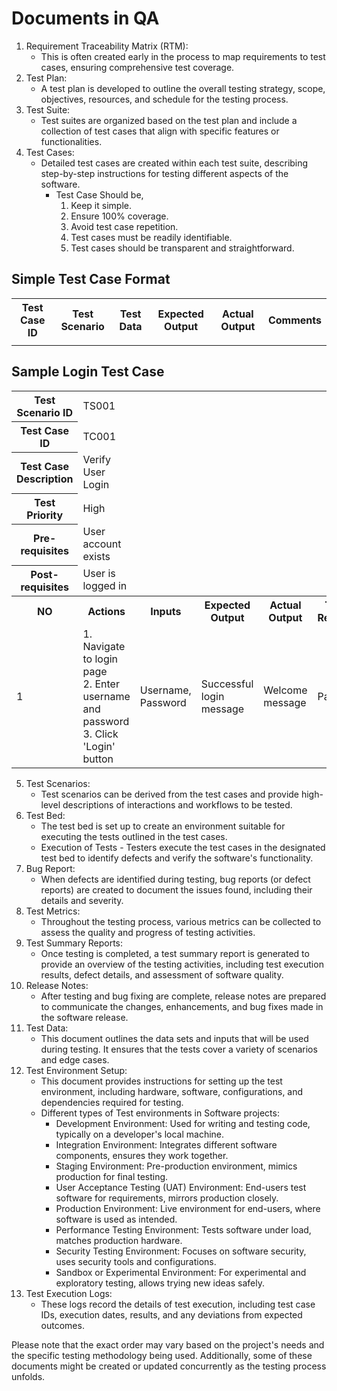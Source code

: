# Documents in QA

1. Requirement Traceability Matrix (RTM):
   * This is often created early in the process to map requirements to test cases, ensuring comprehensive test coverage.
2. Test Plan:
   * A test plan is developed to outline the overall testing strategy, scope, objectives, resources, and schedule for the testing process.
3. Test Suite:
   * Test suites are organized based on the test plan and include a collection of test cases that align with specific features or functionalities.
4. Test Cases:
   * Detailed test cases are created within each test suite, describing step-by-step instructions for testing different aspects of the software.
     * Test Case Should be,
        1. Keep it simple.
        2. Ensure 100% coverage.
        3. Avoid test case repetition.
        4. Test cases must be readily identifiable.
        5. Test cases should be transparent and straightforward.

<h2>Simple Test Case Format</h2>
<table>
  <tr>
    <th>Test Case ID</th>
    <th>Test Scenario</th>
    <th>Test Data</th>
    <th>Expected Output</th>
    <th>Actual Output</th>
    <th>Comments</th>
  </tr>
  <tr>
    <td></td>
    <td></td>
    <td></td>
    <td></td>
    <td></td>
    <td></td>
  </tr>
</table>

<h2>Sample Login Test Case</h2>

<table>
  <tr>
    <th>Test Scenario ID</th>
    <td>TS001</td>
  </tr>
  <tr>
    <th>Test Case ID</th>
    <td>TC001</td>
  </tr>
  <tr>
    <th>Test Case Description</th>
    <td>Verify User Login</td>
  </tr>
  <tr>
    <th>Test Priority</th>
    <td>High</td>
  </tr>
  <tr>
    <th>Pre-requisites</th>
    <td>User account exists</td>
  </tr>
  <tr>
    <th>Post-requisites</th>
    <td>User is logged in</td>
  </tr>
  <tr>
    <th>NO</th>
    <th>Actions</th>
    <th>Inputs</th>
    <th>Expected Output</th>
    <th>Actual Output</th>
    <th>Test Results</th>
    <th>Test Comment</th>
  </tr>
  <tr>
    <td>1</td>
    <td>
      1. Navigate to login page<br>
      2. Enter username and password<br>
      3. Click 'Login' button
    </td>
    <td>Username, Password</td>
    <td>Successful login message</td>
    <td>Welcome message</td>
    <td>Pass</td>
    <td>Login functionality works as expected.</td>
  </tr>
</table>

5. Test Scenarios:
   * Test scenarios can be derived from the test cases and provide high-level descriptions of interactions and workflows to be tested.
6. Test Bed:
   * The test bed is set up to create an environment suitable for executing the tests outlined in the test cases.
   * Execution of Tests - Testers execute the test cases in the designated test bed to identify defects and verify the software's functionality.
7. Bug Report:
   * When defects are identified during testing, bug reports (or defect reports) are created to document the issues found, including their details and severity.
8. Test Metrics:
   * Throughout the testing process, various metrics can be collected to assess the quality and progress of testing activities.
9. Test Summary Reports:
    * Once testing is completed, a test summary report is generated to provide an overview of the testing activities, including test execution results, defect details, and assessment of software quality.
10. Release Notes:
    * After testing and bug fixing are complete, release notes are prepared to communicate the changes, enhancements, and bug fixes made in the software release.
11. Test Data:
    * This document outlines the data sets and inputs that will be used during testing. It ensures that the tests cover a variety of scenarios and edge cases.
12. Test Environment Setup:
    * This document provides instructions for setting up the test environment, including hardware, software, configurations, and dependencies required for testing.
    * Different types of Test environments in Software projects:
      - Development Environment: Used for writing and testing code, typically on a developer's local machine.
      - Integration Environment: Integrates different software components, ensures they work together.
      - Staging Environment: Pre-production environment, mimics production for final testing.
      - User Acceptance Testing (UAT) Environment: End-users test software for requirements, mirrors production closely.
      - Production Environment: Live environment for end-users, where software is used as intended.
      - Performance Testing Environment: Tests software under load, matches production hardware.
      - Security Testing Environment: Focuses on software security, uses security tools and configurations.
      - Sandbox or Experimental Environment: For experimental and exploratory testing, allows trying new ideas safely.
13. Test Execution Logs:
    * These logs record the details of test execution, including test case IDs, execution dates, results, and any deviations from expected outcomes.

Please note that the exact order may vary based on the project's needs and the specific testing methodology being used. Additionally, some of these documents might be created or updated concurrently as the testing process unfolds.
